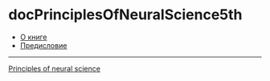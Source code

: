 # docPrinciplesOfNeuralScience5th
* [О книге](/articles/%D0%9E%20%D0%BA%D0%BD%D0%B8%D0%B3%D0%B5.md)
* [Предисловие](/articles/%D0%9F%D1%80%D0%B5%D0%B4%D0%B8%D1%81%D0%BB%D0%BE%D0%B2%D0%B8%D0%B5.md)
---
[Principles of neural science](/tags/Principles%20of%20neural%20science.md)
